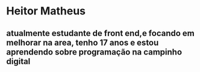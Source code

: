 # Heitor  Matheus
## atualmente estudante de front end,e focando em melhorar na area, tenho 17 anos e estou aprendendo sobre programação na campinho digital